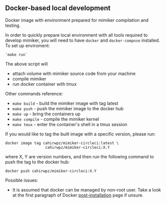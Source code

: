 Docker-based local development
---

Docker image with environment prepared for mimiker compilation and testing.

In order to quickly prepare local environment with all tools required to develop
mimiker, you will need to have `docker` and `docker-compose` installed.
To set up enviroment:

    `make run`

The above script will
- attach volume with mimiker source code from your machine
- compile mimiker
- run docker container with tmux

Other commands reference:
 - `make build` - build the mimiker image with tag latest
 - `make push` - push the mimiker image to the docker hub
 - `make up` - bring the containers up
 - `make compile` - compile the mimiker kernel
 - `make tmux` - enter the container's shell in a tmux session

If you would like to tag the built image with a specific version, please run:

```
docker image tag cahirwpz/mimiker-circleci:latest \
                  cahirwpz/mimiker-circleci:X.Y
```

where X, Y are version numbers, and then run the following command to push the
tag to the docker hub:

```
docker push cahirwpz/mimiker-circleci:X.Y
```

Possible issues:
- It is assumed that docker can be managed by non-root user. Take a look at the
first paragraph of Docker [post-installation](https://docs.docker.com/install/linux/linux-postinstall/) page if unsure.
